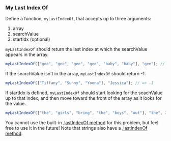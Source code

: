 ### My Last Index Of

Define a function, `myLastIndexOf`, that accepts up to three arguments:

1. array
2. searchValue
3. startIdx (optional)

`myLastIndexOf` should return the last index at which the searchValue appears in
the array.

```javascript
myLastIndexOf(["gee", "gee", "gee", "gee", "baby", "baby"], "gee"); // => 3
```

If the searchValue isn't in the array, `myLastIndexOf` should return -1.

```javascript
myLastIndexOf(["Tiffany", "Sunny", "Yoona"], "Jessica"); // => -1
```

If startIdx is defined, `myLastIndexOf` should start looking for the seachValue
up to that index, and then move toward the front of the array as it looks for the
value.

```javascript
myLastIndexOf(["the", "girls", "bring", "the", "boys", "out"], "the", 2); // => 0
```

You cannot use the built-in [.lastIndexOf method](https://developer.mozilla.org/en-US/docs/Web/JavaScript/Reference/Global_Objects/Array/lastIndexOf) for this problem, but feel free
to use it in the future! Note that strings also have a [.lastIndexOf method](https://developer.mozilla.org/en-US/docs/Web/JavaScript/Reference/Global_Objects/String/lastIndexOf).
